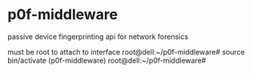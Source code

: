 # p0f-middleware
passive device fingerprinting api for network forensics

must be root to attach to interface
root@dell:~/p0f-middleware# source bin/activate
(p0f-middleware) root@dell:~/p0f-middleware#
